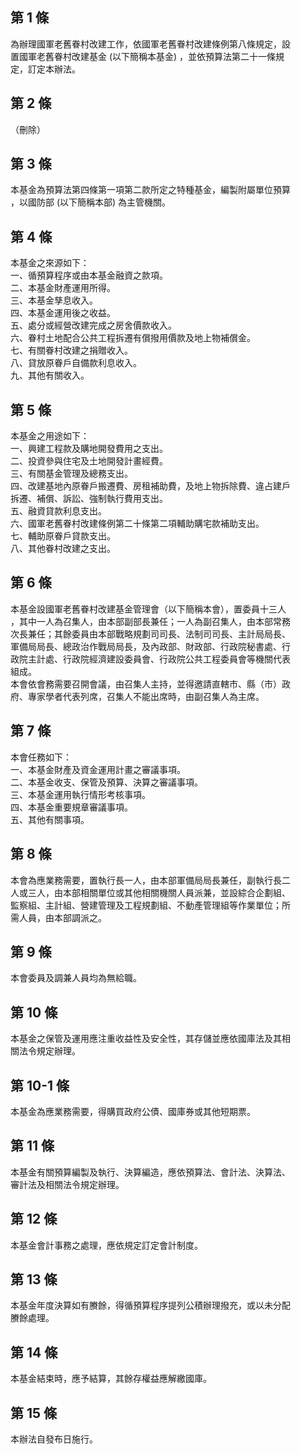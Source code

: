 第 1 條
-------
為辦理國軍老舊眷村改建工作，依國軍老舊眷村改建條例第八條規定，設  
置國軍老舊眷村改建基金 (以下簡稱本基金) ，並依預算法第二十一條規  
定，訂定本辦法。

第 2 條
-------
（刪除）

第 3 條
-------
本基金為預算法第四條第一項第二款所定之特種基金，編製附屬單位預算  
，以國防部 (以下簡稱本部) 為主管機關。

第 4 條
-------
本基金之來源如下：  
一、循預算程序或由本基金融資之款項。  
二、本基金財產運用所得。  
三、本基金孳息收入。  
四、本基金運用後之收益。  
五、處分或經營改建完成之房舍價款收入。  
六、眷村土地配合公共工程拆遷有償撥用價款及地上物補償金。  
七、有關眷村改建之捐贈收入。  
八、貸放原眷戶自備款利息收入。  
九、其他有關收入。

第 5 條
-------
本基金之用途如下：  
一、興建工程款及購地開發費用之支出。  
二、投資參與住宅及土地開發計畫經費。  
三、有關基金管理及總務支出。  
四、改建基地內原眷戶搬遷費、房租補助費，及地上物拆除費、違占建戶  
    拆遷、補償、訴訟、強制執行費用支出。  
五、融資貸款利息支出。  
六、國軍老舊眷村改建條例第二十條第二項輔助購宅款補助支出。  
七、輔助原眷戶貸款支出。  
八、其他眷村改建之支出。

第 6 條
-------
本基金設國軍老舊眷村改建基金管理會（以下簡稱本會），置委員十三人  
，其中一人為召集人，由本部副部長兼任；一人為副召集人，由本部常務  
次長兼任；其餘委員由本部戰略規劃司司長、法制司司長、主計局局長、  
軍備局局長、總政治作戰局局長，及內政部、財政部、行政院秘書處、行  
政院主計處、行政院經濟建設委員會、行政院公共工程委員會等機關代表  
組成。  
本會依會務需要召開會議，由召集人主持，並得邀請直轄市、縣（市）政  
府、專家學者代表列席，召集人不能出席時，由副召集人為主席。

第 7 條
-------
本會任務如下：  
一、本基金財產及資金運用計畫之審議事項。  
二、本基金收支、保管及預算、決算之審議事項。  
三、本基金運用執行情形考核事項。  
四、本基金重要規章審議事項。  
五、其他有關事項。

第 8 條
-------
本會為應業務需要，置執行長一人，由本部軍備局局長兼任，副執行長二  
人或三人，由本部相關單位或其他相關機關人員派兼，並設綜合企劃組、  
監察組、主計組、營建管理及工程規劃組、不動產管理組等作業單位；所  
需人員，由本部調派之。

第 9 條
-------
本會委員及調兼人員均為無給職。

第 10 條
--------
本基金之保管及運用應注重收益性及安全性，其存儲並應依國庫法及其相  
關法令規定辦理。

第 10-1 條
----------
本基金為應業務需要，得購買政府公債、國庫券或其他短期票。

第 11 條
--------
本基金有關預算編製及執行、決算編造，應依預算法、會計法、決算法、  
審計法及相關法令規定辦理。

第 12 條
--------
本基金會計事務之處理，應依規定訂定會計制度。

第 13 條
--------
本基金年度決算如有賸餘，得循預算程序提列公積辦理撥充，或以未分配  
賸餘處理。

第 14 條
--------
本基金結束時，應予結算，其餘存權益應解繳國庫。

第 15 條
--------
本辦法自發布日施行。

